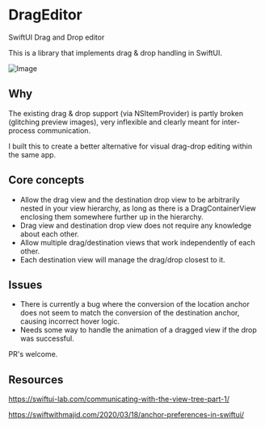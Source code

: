 # DragEditor
SwiftUI Drag and Drop editor

This is a library that implements drag & drop handling in SwiftUI.

![Image](https://i.imgur.com/XNAlfTc.gif)

## Why
The existing drag & drop support (via NSItemProvider) is partly broken (glitching preview images), very inflexible and clearly meant for inter-process communication.

I built this to create a better alternative for visual drag-drop editing within the same app.

## Core concepts

- Allow the drag view and the destination drop view to be arbitrarily nested in your view hierarchy, as long as there is a DragContainerView enclosing them somewhere further up in the hierarchy.
- Drag view and destination drop view does not require any knowledge about each other.
- Allow multiple drag/destination views that work independently of each other.
- Each destination view will manage the drag/drop closest to it.

## Issues
- There is currently a bug where the conversion of the location anchor does not seem to match the conversion of the destination anchor, causing incorrect hover logic.
- Needs some way to handle the animation of a dragged view if the drop was successful.

PR's welcome.

## Resources
https://swiftui-lab.com/communicating-with-the-view-tree-part-1/

https://swiftwithmajid.com/2020/03/18/anchor-preferences-in-swiftui/
